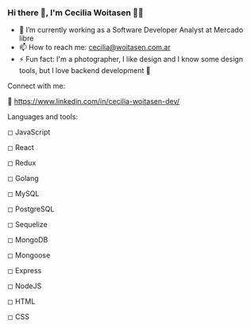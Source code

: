 ### Hi there 👋, I'm Cecilia Woitasen 🙋‍♀️

- 🔭 I’m currently working as a Software Developer Analyst at Mercado libre
- 📫 How to reach me: cecilia@woitasen.com.ar
- ⚡ Fun fact: I'm a photographer, I like design and I know some design tools, but I love backend development 🤣

Connect with me: 
 
 🔹 https://www.linkedin.com/in/cecilia-woitasen-dev/

Languages and tools:

◻ JavaScript

◻ React

◻ Redux

◻ Golang

◻ MySQL

◻ PostgreSQL

◻ Sequelize

◻ MongoDB

◻ Mongoose

◻ Express

◻ NodeJS

◻ HTML

◻ CSS
